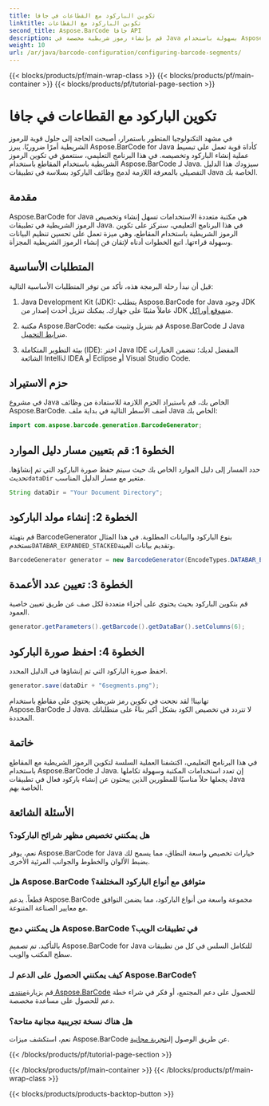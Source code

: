 ```yaml
---
title: تكوين الباركود مع القطاعات في جافا
linktitle: تكوين الباركود مع القطاعات
second_title: Aspose.BarCode جافا API
description: قم بإنشاء رموز شريطية مخصصة في Java بسهولة باستخدام Aspose.BarCode. متعددة الاستخدامات وفعالة وصديقة للمطورين.
weight: 10
url: /ar/java/barcode-configuration/configuring-barcode-segments/
---
```


{{< blocks/products/pf/main-wrap-class >}}
{{< blocks/products/pf/main-container >}}
{{< blocks/products/pf/tutorial-page-section >}}

# تكوين الباركود مع القطاعات في جافا


في مشهد التكنولوجيا المتطور باستمرار، أصبحت الحاجة إلى حلول قوية للرموز الشريطية أمرًا ضروريًا. يبرز Aspose.BarCode for Java كأداة قوية تعمل على تبسيط عملية إنشاء الباركود وتخصيصه. في هذا البرنامج التعليمي، سنتعمق في تكوين الرموز الشريطية باستخدام المقاطع باستخدام Aspose.BarCode لـ Java. سيزودك هذا الدليل التفصيلي بالمعرفة اللازمة لدمج وظائف الباركود بسلاسة في تطبيقات Java الخاصة بك.

## مقدمة

Aspose.BarCode for Java هي مكتبة متعددة الاستخدامات تسهل إنشاء وتخصيص الرموز الشريطية في تطبيقات Java. في هذا البرنامج التعليمي، سنركز على تكوين الرموز الشريطية باستخدام المقاطع، وهي ميزة تعمل على تحسين تنظيم البيانات وسهولة قراءتها. اتبع الخطوات أدناه لإتقان فن إنشاء الرموز الشريطية المجزأة.

## المتطلبات الأساسية

قبل أن نبدأ رحلة البرمجة هذه، تأكد من توفر المتطلبات الأساسية التالية:

1.  Java Development Kit (JDK): يتطلب Aspose.BarCode for Java وجود JDK عاملاً مثبتًا على جهازك. يمكنك تنزيل أحدث إصدار من JDK من[موقع أوراكل](https://www.oracle.com/java/technologies/javase-downloads.html).

2.  مكتبة Aspose.BarCode: قم بتنزيل وتثبيت مكتبة Aspose.BarCode لـ Java من[رابط التحميل](https://releases.aspose.com/barcode/java/).

3. بيئة التطوير المتكاملة (IDE): اختر Java IDE المفضل لديك؛ تتضمن الخيارات الشائعة IntelliJ IDEA أو Eclipse أو Visual Studio Code.

## حزم الاستيراد

في مشروع Java الخاص بك، قم باستيراد الحزم اللازمة للاستفادة من وظائف Aspose.BarCode. أضف الأسطر التالية في بداية ملف Java الخاص بك:

```java
import com.aspose.barcode.generation.BarcodeGenerator;
```

## الخطوة 1: قم بتعيين مسار دليل الموارد

 حدد المسار إلى دليل الموارد الخاص بك حيث سيتم حفظ صورة الباركود التي تم إنشاؤها. تحديث`dataDir` متغير مع مسار الدليل المناسب.

```java
String dataDir = "Your Document Directory";
```

## الخطوة 2: إنشاء مولد الباركود

 قم بتهيئة BarcodeGenerator بنوع الباركود والبيانات المطلوبة. في هذا المثال نستخدم`DATABAR_EXPANDED_STACKED`وتقديم بيانات العينة.

```java
BarcodeGenerator generator = new BarcodeGenerator(EncodeTypes.DATABAR_EXPANDED_STACKED, "(01)98898765432106(3202)012345(15)991231");
```

## الخطوة 3: تعيين عدد الأعمدة

قم بتكوين الباركود بحيث يحتوي على أجزاء متعددة لكل صف عن طريق تعيين خاصية العمود.

```java
generator.getParameters().getBarcode().getDataBar().setColumns(6);
```

## الخطوة 4: احفظ صورة الباركود

احفظ صورة الباركود التي تم إنشاؤها في الدليل المحدد.

```java
generator.save(dataDir + "6segments.png");
```

تهانينا! لقد نجحت في تكوين رمز شريطي يحتوي على مقاطع باستخدام Aspose.BarCode لـ Java. لا تتردد في تخصيص الكود بشكل أكبر بناءً على متطلباتك المحددة.

## خاتمة

في هذا البرنامج التعليمي، اكتشفنا العملية السلسة لتكوين الرموز الشريطية مع المقاطع باستخدام Aspose.BarCode لـ Java. إن تعدد استخدامات المكتبة وسهولة تكاملها يجعلها حلاً مناسبًا للمطورين الذين يبحثون عن إنشاء باركود فعال في تطبيقات Java الخاصة بهم.

## الأسئلة الشائعة

### هل يمكنني تخصيص مظهر شرائح الباركود؟
نعم، يوفر Aspose.BarCode for Java خيارات تخصيص واسعة النطاق، مما يسمح لك بضبط الألوان والخطوط والجوانب المرئية الأخرى.

### هل Aspose.BarCode متوافق مع أنواع الباركود المختلفة؟
قطعاً. يدعم Aspose.BarCode مجموعة واسعة من أنواع الباركود، مما يضمن التوافق مع معايير الصناعة المتنوعة.

### هل يمكنني دمج Aspose.BarCode في تطبيقات الويب؟
بالتأكيد. تم تصميم Aspose.BarCode for Java للتكامل السلس في كل من تطبيقات سطح المكتب والويب.

### كيف يمكنني الحصول على الدعم لـ Aspose.BarCode؟
 قم بزيارة[منتدى Aspose.BarCode](https://forum.aspose.com/c/barcode/13) للحصول على دعم المجتمع، أو فكر في شراء خطة دعم للحصول على مساعدة مخصصة.

### هل هناك نسخة تجريبية مجانية متاحة؟
 نعم، استكشف ميزات Aspose.BarCode عن طريق الوصول إلى[تجربة مجانية](https://releases.aspose.com/).

{{< /blocks/products/pf/tutorial-page-section >}}

{{< /blocks/products/pf/main-container >}}
{{< /blocks/products/pf/main-wrap-class >}}

{{< blocks/products/products-backtop-button >}}

